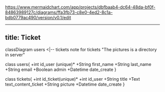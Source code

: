 <https://www.mermaidchart.com/app/projects/dbfbaab4-dc64-48da-bf0f-84863989127c/diagrams/ffa3fb73-c8e0-4ed2-8c1a-bdb0779ac490/version/v0.1/edit>


---

title: Ticket
---

classDiagram
users  <|-- tickets
note for tickets "The pictures is a directory in server"

   class users{
    +int id_user (unique)*
    +String first_name
    +String last_name
    +String email
    +Boolean admin
    +Datetime date_create
   }

   class tickets{
    +int id_ticket(unique)*
    +int id_user
    +String title
    +Text text_content_ticket
    +String picture
    +Datetime date_create
   }

